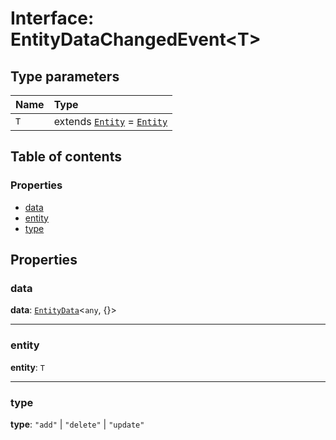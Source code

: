 # Interface: EntityDataChangedEvent\<T>

## Type parameters

| Name | Type |
| :------ | :------ |
| `T` | extends [`Entity`](/auto-docs/free-layout-editor/classes/Entity-1.md) = [`Entity`](/auto-docs/free-layout-editor/classes/Entity-1.md) |

## Table of contents

### Properties

* [data](/auto-docs/free-layout-editor/interfaces/EntityDataChangedEvent.md#data)
* [entity](/auto-docs/free-layout-editor/interfaces/EntityDataChangedEvent.md#entity)
* [type](/auto-docs/free-layout-editor/interfaces/EntityDataChangedEvent.md#type)

## Properties

### data

**data**: [`EntityData`](/auto-docs/free-layout-editor/classes/EntityData.md)<`any`, {}>

***

### entity

**entity**: `T`

***

### type

**type**: `"add"` | `"delete"` | `"update"`
